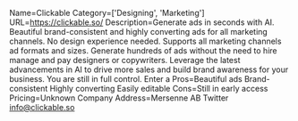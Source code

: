 Name=Clickable
Category=['Designing', 'Marketing']
URL=https://clickable.so/
Description=Generate ads in seconds with AI. Beautiful brand-consistent and highly converting ads for all marketing channels. No design experience needed. Supports all marketing channels ad formats and sizes. Generate hundreds of ads without the need to hire manage and pay designers or copywriters. Leverage the latest advancements in AI to drive more sales and build brand awareness for your business. You are still in full control. Enter a
Pros=Beautiful ads Brand-consistent Highly converting Easily editable
Cons=Still in early access
Pricing=Unknown
Company Address=Mersenne AB Twitter info@clickable.so
